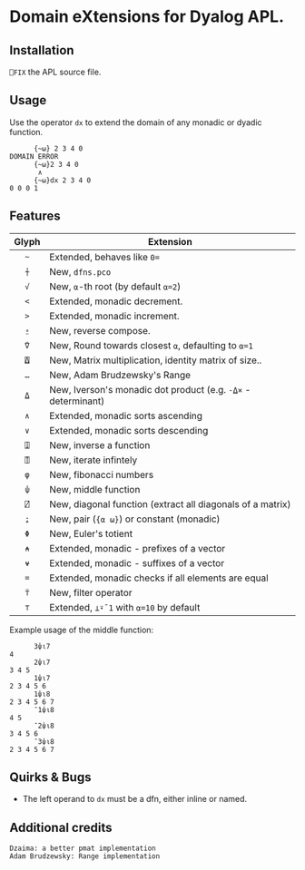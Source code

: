 
# Domain eXtensions for Dyalog APL.

## Installation

`⎕FIX` the APL source file.

## Usage

Use the operator `dx` to extend the domain of any monadic or dyadic function.

```
      {~⍵} 2 3 4 0
DOMAIN ERROR
      {~⍵}2 3 4 0
       ∧
      {~⍵}dx 2 3 4 0
0 0 0 1
```

## Features

| Glyph | Extension                                                     |
| :---: | ------------------------------------------------------------- |
|  `~`  | Extended, behaves like `0=`                                   |
|  `⍭`  | New, `dfns.pco`                                               |
|  `√`  | New, `⍺`-th root (by default `⍺=2`)                           |
|  `<`  | Extended, monadic decrement.                                  |
|  `>`  | Extended, monadic increment.                                  |
|  `⍛`  | New, reverse compose.                                         |
|  `⍢`  | New, Round towards closest `⍺`, defaulting to `⍺=1`           |
|  `⍍`  | New, Matrix multiplication, identity matrix of size..         |
|  `…`  | New, Adam Brudzewsky's Range                                  |
|  `⍙`  | New, Iverson's monadic dot product (e.g. `-⍙×` - determinant) |
|  `∧`  | Extended, monadic sorts ascending                             |
|  `∨`  | Extended, monadic sorts descending                            |
|  `⍗`  | New, inverse a function                                       |
|  `⍐`  | New, iterate infintely                                        |
|  `φ`  | New, fibonacci numbers                                        |
|  `⍦`  | New, middle function                                          |
|  `⍁`  | New, diagonal function (extract all diagonals of a matrix)    |
|  `⍮`  | New, pair (`{⍺ ⍵}`) or constant (monadic)                     |
|  `Φ`  | New, Euler's totient                                          |
|  `⍲`  | Extended, monadic - prefixes of a vector                      |
|  `⍱`  | Extended, monadic - suffixes of a vector                      |
|  `=`  | Extended, monadic checks if all elements are equal            |
|  `⍡`  | New, filter operator                                          |
|  `⊤`  | Extended, `⊥⍣¯1` with `⍺=10` by default                       |

Example usage of the middle function:
```
      3⍦⍳7
4
      2⍦⍳7
3 4 5
      1⍦⍳7
2 3 4 5 6
      1⍦⍳8
2 3 4 5 6 7
      ¯1⍦⍳8
4 5
      ¯2⍦⍳8
3 4 5 6
      ¯3⍦⍳8
2 3 4 5 6 7
```

## Quirks & Bugs

* The left operand to `dx` must be a dfn, either inline or named.

## Additional credits

```
Dzaima: a better pmat implementation
Adam Brudzewsky: Range implementation 
```
